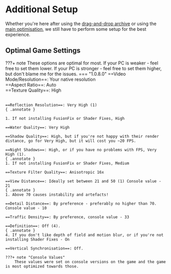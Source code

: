 # Additional Setup
Whether you're here after using the [drag-and-drop archive](Drag-and-Drop-Archive.md) or using the [main optimisation](Main-Optimisation.md), we still have to perform some setup for the best experience.

## Optimal Game Settings
???+ note
    These options are optimal for most. If your PC is weaker - feel free to set them lower. If your PC is stronger - feel free to set them higher, but don't blame me for the issues.
=== "1.0.8.0"
    ==Video Mode/Resolution==: Your native resolution
    <br>==Aspect Ratio==: Auto
    <br>==Texture Quality==: High</br></br>

    ==Reflection Resolution==: Very High (1) 
    { .annotate }

    1. If not installing FusionFix or Shader Fixes, High

    ==Water Quality==: Very High

    ==Shadow Quality==: High, but if you're not happy with their render distance, go for Very High, but it will cost you ~20 FPS.

    ==Night Shadows==: High, or if you have no problems with FPS, Very High (1).
    { .annotate }
    1. If not installing FusionFix or Shader Fixes, Medium

    ==Texture Filter Quality==: Anisotropic 16x

    ==View Distance==: Ideally set between 21 and 50 (1) Console value - 21
    { .annotate }
    1. Above 70 causes instability and artefacts!

    ==Detail Distance==: By preference - preferably no higher than 70. Console value - 10

    ==Traffic Density==: By preference, console value - 33

    ==Definition==: Off (4).
    { .annotate }
    4. If you don't like depth of field and motion blur, or if you're not installing Shader Fixes - On

    ==Vertical Synchronisation==: Off.

    ???+ note "Console Values"
        These values were set on console versions on the game and the game is most optimized towards those.